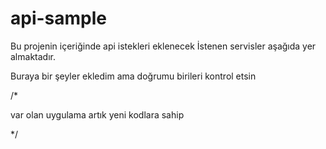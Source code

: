 # api-sample

Bu projenin içeriğinde api istekleri eklenecek 
İstenen servisler aşağıda yer almaktadır.


Buraya bir şeyler ekledim ama doğrumu birileri kontrol etsin

/*

var olan uygulama artık yeni kodlara sahip


*/